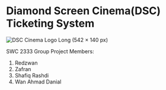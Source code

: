 # Diamond Screen Cinema(DSC) Ticketing System
![DSC Cinema Logo Long (542 × 140 px)](https://user-images.githubusercontent.com/90257813/174464198-7013dcec-692a-48b9-82f9-e14c54bb288b.png)

 SWC 2333 Group Project
 Members:
 1. Redzwan
 2. Zafran
 3. Shafiq Rashdi
 4. Wan Ahmad Danial
